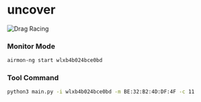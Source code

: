 # uncover
![Drag Racing](1.png)

### Monitor Mode
```bash
airmon-ng start wlxb4b024bce0bd
```

### Tool Command
```bash
python3 main.py -i wlxb4b024bce0bd -m BE:32:B2:4D:DF:4F -c 11
```
